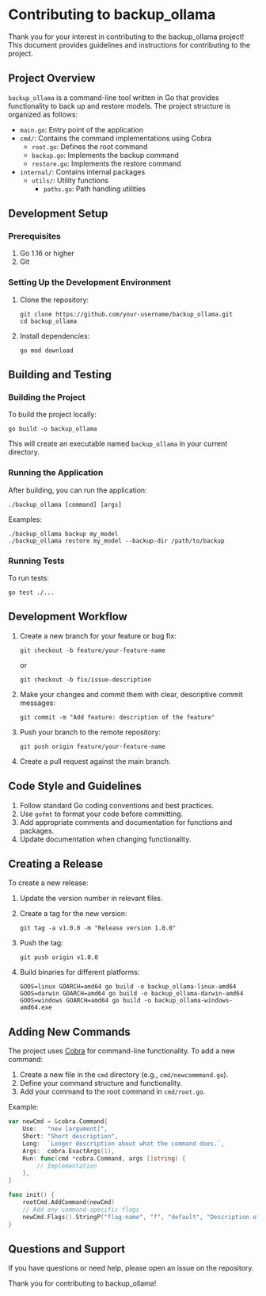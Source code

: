 # Contributing to backup_ollama

Thank you for your interest in contributing to the backup_ollama project! This document provides guidelines and instructions for contributing to the project.

## Project Overview

`backup_ollama` is a command-line tool written in Go that provides functionality to back up and restore models. The project structure is organized as follows:

- `main.go`: Entry point of the application
- `cmd/`: Contains the command implementations using Cobra
  - `root.go`: Defines the root command
  - `backup.go`: Implements the backup command
  - `restore.go`: Implements the restore command
- `internal/`: Contains internal packages
  - `utils/`: Utility functions
    - `paths.go`: Path handling utilities

## Development Setup

### Prerequisites

1. Go 1.16 or higher
2. Git

### Setting Up the Development Environment

1. Clone the repository:
   ```
   git clone https://github.com/your-username/backup_ollama.git
   cd backup_ollama
   ```

2. Install dependencies:
   ```
   go mod download
   ```

## Building and Testing

### Building the Project

To build the project locally:

```
go build -o backup_ollama
```

This will create an executable named `backup_ollama` in your current directory.

### Running the Application

After building, you can run the application:

```
./backup_ollama [command] [args]
```

Examples:
```
./backup_ollama backup my_model
./backup_ollama restore my_model --backup-dir /path/to/backup
```

### Running Tests

To run tests:

```
go test ./...
```

## Development Workflow

1. Create a new branch for your feature or bug fix:
   ```
   git checkout -b feature/your-feature-name
   ```
   or
   ```
   git checkout -b fix/issue-description
   ```

2. Make your changes and commit them with clear, descriptive commit messages:
   ```
   git commit -m "Add feature: description of the feature"
   ```

3. Push your branch to the remote repository:
   ```
   git push origin feature/your-feature-name
   ```

4. Create a pull request against the main branch.

## Code Style and Guidelines

1. Follow standard Go coding conventions and best practices.
2. Use `gofmt` to format your code before committing.
3. Add appropriate comments and documentation for functions and packages.
4. Update documentation when changing functionality.

## Creating a Release

To create a new release:

1. Update the version number in relevant files.
2. Create a tag for the new version:
   ```
   git tag -a v1.0.0 -m "Release version 1.0.0"
   ```
3. Push the tag:
   ```
   git push origin v1.0.0
   ```

4. Build binaries for different platforms:
   ```
   GOOS=linux GOARCH=amd64 go build -o backup_ollama-linux-amd64
   GOOS=darwin GOARCH=amd64 go build -o backup_ollama-darwin-amd64
   GOOS=windows GOARCH=amd64 go build -o backup_ollama-windows-amd64.exe
   ```

## Adding New Commands

The project uses [Cobra](https://github.com/spf13/cobra) for command-line functionality. To add a new command:

1. Create a new file in the `cmd` directory (e.g., `cmd/newcommmand.go`).
2. Define your command structure and functionality.
3. Add your command to the root command in `cmd/root.go`.

Example:
```go
var newCmd = &cobra.Command{
    Use:   "new [argument]",
    Short: "Short description",
    Long:  `Longer description about what the command does.`,
    Args:  cobra.ExactArgs(1),
    Run: func(cmd *cobra.Command, args []string) {
        // Implementation
    },
}

func init() {
    rootCmd.AddCommand(newCmd)
    // Add any command-specific flags
    newCmd.Flags().StringP("flag-name", "f", "default", "Description of flag")
}
```

## Questions and Support

If you have questions or need help, please open an issue on the repository.

Thank you for contributing to backup_ollama!